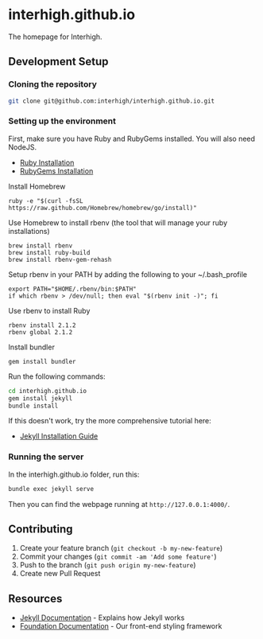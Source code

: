 # interhigh.github.io

The homepage for Interhigh.

## Development Setup

### Cloning the repository

```bash
git clone git@github.com:interhigh/interhigh.github.io.git
```

### Setting up the environment

First, make sure you have Ruby and RubyGems installed. You will also need NodeJS.

* [Ruby Installation](http://www.ruby-lang.org/en/downloads/)
* [RubyGems Installation](http://rubygems.org/pages/download)

Install Homebrew
```
ruby -e "$(curl -fsSL https://raw.github.com/Homebrew/homebrew/go/install)"
```


Use Homebrew to install rbenv (the tool that will manage your ruby installations)
```
brew install rbenv
brew install ruby-build
brew install rbenv-gem-rehash
```

Setup rbenv in your PATH by adding the following to your ~/.bash_profile
```
export PATH="$HOME/.rbenv/bin:$PATH"
if which rbenv > /dev/null; then eval "$(rbenv init -)"; fi
```

Use rbenv to install Ruby
```
rbenv install 2.1.2
rbenv global 2.1.2
```

Install bundler
```
gem install bundler
```

Run the following commands:

```bash
cd interhigh.github.io
gem install jekyll
bundle install
```

If this doesn't work, try the more comprehensive tutorial here:
* [Jekyll Installation Guide](http://jekyllrb.com/docs/installation/)

### Running the server

In the interhigh.github.io folder, run this:

```bash
bundle exec jekyll serve
```

Then you can find the webpage running at ```http://127.0.0.1:4000/```.

## Contributing

1. Create your feature branch (`git checkout -b my-new-feature`)
2. Commit your changes (`git commit -am 'Add some feature'`)
3. Push to the branch (`git push origin my-new-feature`)
4. Create new Pull Request


## Resources

* [Jekyll Documentation](http://jekyllrb.com/docs/home/) - Explains how Jekyll works
* [Foundation Documentation](http://foundation.zurb.com/docs/index.html) - Our front-end styling framework
